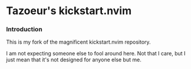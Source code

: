 # Tazoeur's kickstart.nvim

### Introduction

This is my fork of the magnificent kickstart.nvim repository.

I am not expecting someone else to fool around here. Not that I care, but I just mean that it's not designed for anyone else but me.
